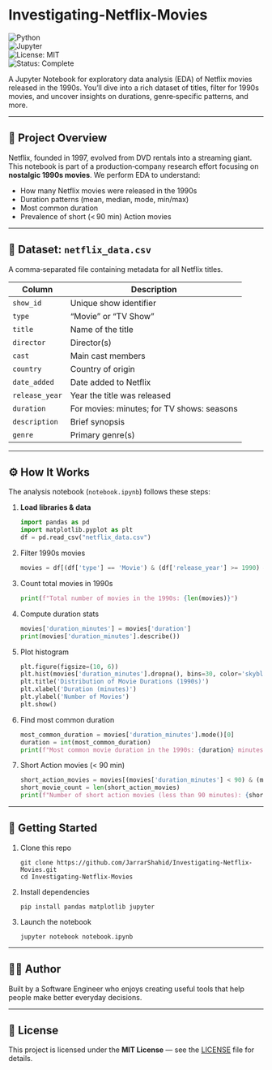 # Investigating-Netflix-Movies

![Python](https://img.shields.io/badge/Python-3.x-blue.svg)  
![Jupyter](https://img.shields.io/badge/Notebook-Jupyter-orange.svg)  
![License: MIT](https://img.shields.io/badge/License-MIT-yellow.svg)  
![Status: Complete](https://img.shields.io/badge/Status-Complete-brightgreen.svg)

A Jupyter Notebook for exploratory data analysis (EDA) of Netflix movies released in the 1990s. You’ll dive into a rich dataset of titles, filter for 1990s movies, and uncover insights on durations, genre‐specific patterns, and more.

---

## 📌 Project Overview

Netflix, founded in 1997, evolved from DVD rentals into a streaming giant. This notebook is part of a production‐company research effort focusing on **nostalgic 1990s movies**. We perform EDA to understand:

- How many Netflix movies were released in the 1990s  
- Duration patterns (mean, median, mode, min/max)  
- Most common duration  
- Prevalence of short (< 90 min) Action movies  

---

## 📂 Dataset: `netflix_data.csv`

A comma‐separated file containing metadata for all Netflix titles.

| Column        | Description                                  |
|---------------|----------------------------------------------|
| `show_id`     | Unique show identifier                       |
| `type`        | “Movie” or “TV Show”                         |
| `title`       | Name of the title                            |
| `director`    | Director(s)                                  |
| `cast`        | Main cast members                            |
| `country`     | Country of origin                            |
| `date_added`  | Date added to Netflix                        |
| `release_year`| Year the title was released                  |
| `duration`    | For movies: minutes; for TV shows: seasons   |
| `description` | Brief synopsis                               |
| `genre`       | Primary genre(s)                             |

---

## ⚙️ How It Works

The analysis notebook (`notebook.ipynb`) follows these steps:

1. **Load libraries & data**  
   ```python
   import pandas as pd
   import matplotlib.pyplot as plt
   df = pd.read_csv("netflix_data.csv")

2. Filter 1990s movies
   ```python
   movies = df[(df['type'] == 'Movie') & (df['release_year'] >= 1990) & (df['release_year'] <= 1999)]

3. Count total movies in 1990s
   ```python
   print(f"Total number of movies in the 1990s: {len(movies)}")

4. Compute duration stats
   ```python
   movies['duration_minutes'] = movies['duration']
   print(movies['duration_minutes'].describe())

5. Plot histogram
   ```python
   plt.figure(figsize=(10, 6))
   plt.hist(movies['duration_minutes'].dropna(), bins=30, color='skyblue', edgecolor='black')
   plt.title('Distribution of Movie Durations (1990s)')
   plt.xlabel('Duration (minutes)')
   plt.ylabel('Number of Movies')
   plt.show()

6. Find most common duration
   ```python
   most_common_duration = movies['duration_minutes'].mode()[0]
   duration = int(most_common_duration) 
   print(f"Most common movie duration in the 1990s: {duration} minutes")

7. Short Action movies (< 90 min)
   ```python
   short_action_movies = movies[(movies['duration_minutes'] < 90) & (movies['genre'].str.contains('Action', na=False, case=False))]
   short_movie_count = len(short_action_movies)
   print(f"Number of short action movies (less than 90 minutes): {short_movie_count}")

---

## 🚀 Getting Started

1. Clone this repo
   ```
   git clone https://github.com/JarrarShahid/Investigating-Netflix-Movies.git
   cd Investigating-Netflix-Movies
   ```
2. Install dependencies
   ```
   pip install pandas matplotlib jupyter
   ```
3. Launch the notebook
   ```
   jupyter notebook notebook.ipynb
   ```
---

## 🧑‍💻 Author

Built by a Software Engineer who enjoys creating useful tools that help people make better everyday decisions.

---

## 📄 License

This project is licensed under the **MIT License** — see the [LICENSE](LICENSE) file for details.







































